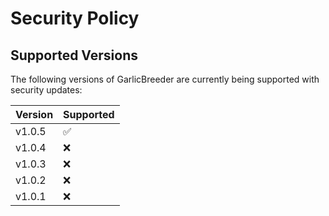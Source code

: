 # Security Policy

## Supported Versions

The following versions of GarlicBreeder are currently being supported with security updates:

| Version | Supported |
| ------- | ---------- |
| v1.0.5  | ✅         |
| v1.0.4  | ❌         |
| v1.0.3  | ❌         |
| v1.0.2  | ❌         |
| v1.0.1  | ❌         |
